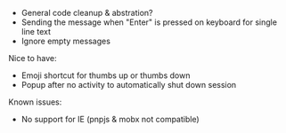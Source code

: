 * General code cleanup & abstration?
* Sending the message when "Enter" is pressed on keyboard for single line text
* Ignore empty messages

Nice to have:

* Emoji shortcut for thumbs up or thumbs down
* Popup after no activity to automatically shut down session

Known issues:
* No support for IE (pnpjs & mobx not compatible)